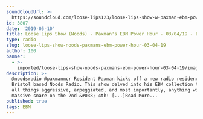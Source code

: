 ```yaml
---
soundCloudUrl: >-
  https://soundcloud.com/loose-lips123/loose-lips-show-w-paxman-ebm-power-hour-noods-radio
id: 3807
date: '2019-05-10'
title: Loose Lips Show (Noods) - Paxman's EBM Power Hour - 03/04/19 - Loose Lips
type: radio
slug: loose-lips-show-noods-paxmans-ebm-power-hour-03-04-19
author: 100
banner:
  - >-
    imported/loose-lips-show-noods-paxmans-ebm-power-hour-03-04-19/image3807.jpeg
description: >-
  @noodsradio @paxmanmcr Resident Paxman kicks off a new radio residency on
  Bristol based Noods Radio. This show delved into his EBM collection to find
  all things aggressive, arpeggiated, and most importantly, anything with a
  massive snare on the 2nd &#038; 4th! [...]Read More...
published: true
tags: EBM
---
```


